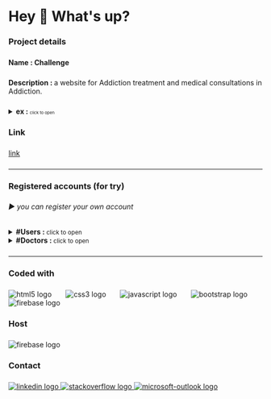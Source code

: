 <h1 align="left">Hey 👋 What's up?</h1>

###

<h3 align="left">Project details</h3>

###

<h4 align="left">Name : Challenge</h4>

###

<p align="left"><b>Description : </b>a website for Addiction treatment and medical consultations in Addiction.</p>

###

<details>
<summary>
<b align="left">ex : </b><small><small><small>click to open</small></small></small>
</summary>
<img src="ex/Picture1.png" width="1000px"/>
<img src="ex/Picture2.png" width="1000px"/>
<img src="ex/Picture3.png" width="1000px"/>
<img src="ex/Picture4.png" width="1000px"/>
<img src="ex/Picture5.png" width="1000px"/>
</details>

###

<h3 align="left">Link</h3>

###

<a href="link">link</a>

###

<hr/>

###

<h3 align="left">Registered accounts (for try)</h3>

###

<h6 align="left">▶ you can register your own account</h6>

###

<p align="left">
<details>
<summary><b>#Users : </b><small>click to open</small></summary>
<b>Email : </b>johndoe123@gmail.com<br>
<b>Password : </b>assassD1<br><br>
<b>Email : </b>randomuser456@outlook.com<br>
<b>Password : </b>123456Random<br><br>
<b>Email : </b>demoaccount123@gmail.net<br>
<b>Password : </b>assassD1<br><br>
</details> 
<details>
<summary><b>#Doctors : </b><small>click to open</small></summary>
<b>Email : </b>alexsmith999@outlook.com<br>
<b>Password : </b>assassD1<br><br>
<b>Email : </b>fakeuseralpha@xmail.net<br>
<b>Password : </b>Emily 1234<br><br>
<b>Email : </b>randommail789@yahoo.com<br>
<b>Password : </b>assassD1</p>
</details> 

###

<hr/>

###

<h3 align="left">Coded with</h3>

###

<div align="left">
  <img src="https://cdn.jsdelivr.net/gh/devicons/devicon/icons/html5/html5-plain-wordmark.svg" height="60" alt="html5 logo"  />
  <img width="20" />
  <img src="https://cdn.jsdelivr.net/gh/devicons/devicon/icons/css3/css3-plain-wordmark.svg" height="60" alt="css3 logo"  />
  <img width="20" />
  <img src="https://cdn.jsdelivr.net/gh/devicons/devicon/icons/javascript/javascript-plain.svg" height="60" alt="javascript logo"  />
  <img width="20" />
  <img src="https://cdn.jsdelivr.net/gh/devicons/devicon/icons/bootstrap/bootstrap-original.svg" height="60" alt="bootstrap logo"  />
  <img width="20" />
  <img src="https://cdn.jsdelivr.net/gh/devicons/devicon/icons/firebase/firebase-plain-wordmark.svg" height="60" alt="firebase logo"  />
</div>

###

<h3 align="left">Host</h3>

###

<div align="left">
  <img src="https://cdn.jsdelivr.net/gh/devicons/devicon/icons/firebase/firebase-plain-wordmark.svg" height="60" alt="firebase logo"  />
</div>

###

<h3 align="left">Contact</h3>

###

<div align="left">
  <a href="https://www.linkedin.com/in/mohamed-kamal-10465220a/" target="_blank">
    <img src="https://raw.githubusercontent.com/maurodesouza/profile-readme-generator/master/src/assets/icons/social/linkedin/default.svg" width="50" height="30" alt="linkedin logo"  />
  </a>
  <a href="https://stackoverflow.com/users/15161247/mohamed-kamal" target="_blank">
    <img src="https://raw.githubusercontent.com/maurodesouza/profile-readme-generator/master/src/assets/icons/social/stackoverflow/default.svg" width="50" height="30" alt="stackoverflow logo"  />
  </a>
  <a href="mailto:mhmdalshwamy@outlook.com" target="_blank">
    <img src="https://raw.githubusercontent.com/maurodesouza/profile-readme-generator/master/src/assets/icons/social/microsoft-outlook/default.svg" width="50" height="30" alt="microsoft-outlook logo"  />
  </a>
</div>

###
